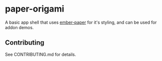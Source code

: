 # paper-origami

A basic app shell that uses [ember-paper](http://miguelcobain.github.io/ember-paper/release-1/) for it's styling, and
can be used for addon demos.


## Contributing

See CONTRIBUTING.md for details.
